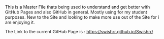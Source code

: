 This is a Master File thats being used to understand and get better with GitHub Pages and also GitHub in general.
Mostly using for my student purposes.
New to the Site and looking to make more use out of the Site for i am enjoying it.

The Link to the current GitHub Page is : https://swishrr.github.io/Swishrr/

